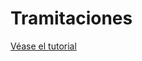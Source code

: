 # Tramitaciones

[Véase el tutorial](../../../tutoriales/tramitaciones-transferencia-de-vehiculos.md)
